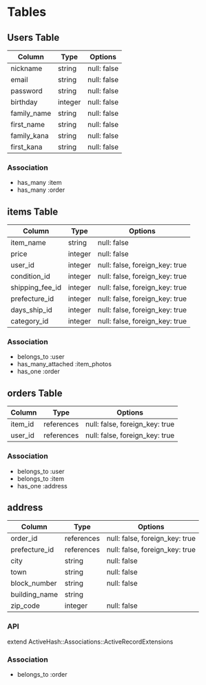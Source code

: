 # Tables

## Users Table

| Column      | Type       | Options     |
| ----------- | ---------- | ----------- |
| nickname    | string     | null: false |
| email       | string     | null: false | 
| password    | string     | null: false |
| birthday    | integer    | null: false |
| family_name | string     | null: false | 
| first_name  | string     | null: false |
| family_kana | string     | null: false |
| first_kana  | string     | null: false |

### Association
- has_many :item
- has_many :order

## items Table

| Column          | Type    | Options                        |
| --------------- | ------- | ------------------------------ |
| item_name       | string  | null: false                    |
| price           | integer | null: false                    |
| user_id         | integer | null: false, foreign_key: true |
| condition_id    | integer | null: false, foreign_key: true |
| shipping_fee_id | integer | null: false, foreign_key: true |
| prefecture_id   | integer | null: false, foreign_key: true |
| days_ship_id    | integer | null: false, foreign_key: true |
| category_id     | integer | null: false, foreign_key: true |

### Association
- belongs_to        :user
- has_many_attached :item_photos
- has_one           :order

## orders Table

| Column     | Type       | Options                        |
| ---------- | ---------- | ------------------------------ |
| item_id    | references | null: false, foreign_key: true |
| user_id    | references | null: false, foreign_key: true |

### Association
- belongs_to :user
- belongs_to :item
- has_one    :address

## address

| Column        | Type       | Options                        |
| ------------- | ---------- | ------------------------------ |
| order_id      | references | null: false, foreign_key: true |
| prefecture_id | references | null: false, foreign_key: true |
| city          | string     | null: false                    |
| town          | string     | null: false                    |
| block_number  | string     | null: false                    |
| building_name | string     |                                |
| zip_code      | integer    | null: false                    |

### API
  extend ActiveHash::Associations::ActiveRecordExtensions

### Association
- belongs_to :order

